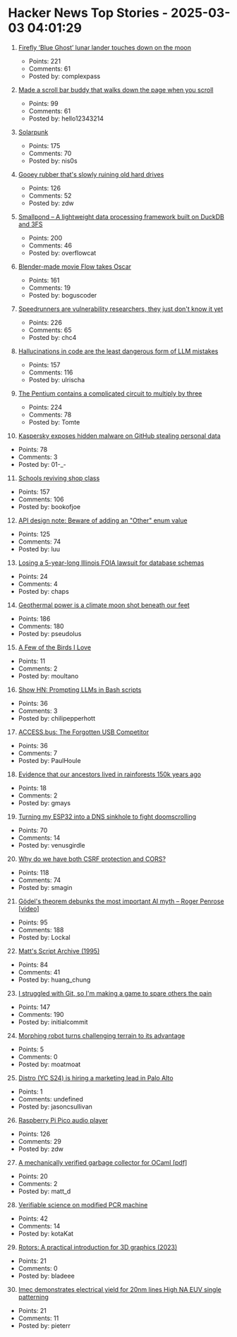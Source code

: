 # Hacker News Top Stories - 2025-03-03 04:01:29

1. [Firefly ‘Blue Ghost’ lunar lander touches down on the moon](https://www.cnn.com/science/live-news/moon-landing-blue-ghost-03-02-25/index.html)
   - Points: 221
   - Comments: 61
   - Posted by: complexpass

2. [Made a scroll bar buddy that walks down the page when you scroll](https://focusfurnace.com/scroll_buddy.html)
   - Points: 99
   - Comments: 61
   - Posted by: hello12343214

3. [Solarpunk](https://en.wikipedia.org/wiki/Solarpunk)
   - Points: 175
   - Comments: 70
   - Posted by: nis0s

4. [Gooey rubber that's slowly ruining old hard drives](https://www.downtowndougbrown.com/2025/03/the-gooey-rubber-thats-slowly-ruining-old-hard-drives/)
   - Points: 126
   - Comments: 52
   - Posted by: zdw

5. [Smallpond – A lightweight data processing framework built on DuckDB and 3FS](https://github.com/deepseek-ai/smallpond)
   - Points: 200
   - Comments: 46
   - Posted by: overflowcat

6. [Blender-made movie Flow takes Oscar](https://www.reuters.com/lifestyle/flow-wins-best-animated-feature-film-oscar-2025-03-03/)
   - Points: 161
   - Comments: 19
   - Posted by: boguscoder

7. [Speedrunners are vulnerability researchers, they just don't know it yet](https://zetier.com/speedrunners-are-vulnerability-researchers/)
   - Points: 226
   - Comments: 65
   - Posted by: chc4

8. [Hallucinations in code are the least dangerous form of LLM mistakes](https://simonwillison.net/2025/Mar/2/hallucinations-in-code/)
   - Points: 157
   - Comments: 116
   - Posted by: ulrischa

9. [The Pentium contains a complicated circuit to multiply by three](https://www.righto.com/2025/03/pentium-multiplier-adder-reverse-engineered.html)
   - Points: 224
   - Comments: 78
   - Posted by: Tomte

10. [Kaspersky exposes hidden malware on GitHub stealing personal data](https://www.kaspersky.com/about/press-releases/kaspersky-exposes-hidden-malware-on-github-stealing-personal-data-and-485000-in-bitcoin)
   - Points: 78
   - Comments: 3
   - Posted by: 01-_-

11. [Schools reviving shop class](https://www.wsj.com/us-news/education/high-school-shop-class-revival-24d7a525)
   - Points: 157
   - Comments: 106
   - Posted by: bookofjoe

12. [API design note: Beware of adding an "Other" enum value](https://devblogs.microsoft.com/oldnewthing/20250217-00/?p=110873)
   - Points: 125
   - Comments: 74
   - Posted by: luu

13. [Losing a 5-year-long Illinois FOIA lawsuit for database schemas](https://mchap.io/losing-a-5yr-long-illinois-foia-lawsuit-for-database-schemas.html)
   - Points: 24
   - Comments: 4
   - Posted by: chaps

14. [Geothermal power is a climate moon shot beneath our feet](https://www.newyorker.com/news/the-lede/geothermal-power-is-a-climate-moon-shot-beneath-our-feet)
   - Points: 186
   - Comments: 180
   - Posted by: pseudolus

15. [A Few of the Birds I Love](https://moultano.wordpress.com/2024/05/03/a-few-of-the-birds-i-love/)
   - Points: 11
   - Comments: 2
   - Posted by: moultano

16. [Show HN: Prompting LLMs in Bash scripts](https://elijahpotter.dev/articles/prompting_large_language_models_in_bash_scripts)
   - Points: 36
   - Comments: 3
   - Posted by: chilipepperhott

17. [ACCESS.bus: The Forgotten USB Competitor](https://tedium.co/2025/02/17/access-bus-i2c-usb-competitor-history/)
   - Points: 36
   - Comments: 7
   - Posted by: PaulHoule

18. [Evidence that our ancestors lived in rainforests 150k years ago](https://www.sheffield.ac.uk/news/scientists-find-earliest-evidence-our-ancestors-lived-rainforests-150000-years-ago)
   - Points: 18
   - Comments: 2
   - Posted by: gmays

19. [Turning my ESP32 into a DNS sinkhole to fight doomscrolling](https://amanvir.com/blog/turning-my-esp32-into-a-dns-sinkhole)
   - Points: 70
   - Comments: 14
   - Posted by: venusgirdle

20. [Why do we have both CSRF protection and CORS?](https://smagin.fyi/posts/cross-site-requests/)
   - Points: 118
   - Comments: 74
   - Posted by: smagin

21. [Gödel's theorem debunks the most important AI myth – Roger Penrose [video]](https://www.youtube.com/watch?v=biUfMZ2dts8)
   - Points: 95
   - Comments: 188
   - Posted by: Lockal

22. [Matt's Script Archive (1995)](https://www.scriptarchive.com/)
   - Points: 84
   - Comments: 41
   - Posted by: huang_chung

23. [I struggled with Git, so I'm making a game to spare others the pain](https://initialcommit.com/blog/im-making-a-git-game)
   - Points: 147
   - Comments: 190
   - Posted by: initialcommit

24. [Morphing robot turns challenging terrain to its advantage](https://actu.epfl.ch/news/morphing-robot-turns-challenging-terrain-to-its--2/)
   - Points: 5
   - Comments: 0
   - Posted by: moatmoat

25. [Distro (YC S24) is hiring a marketing lead in Palo Alto](https://www.ycombinator.com/companies/distro/jobs/splSeS5-marketing-lead)
   - Points: 1
   - Comments: undefined
   - Posted by: jasoncsullivan

26. [Raspberry Pi Pico audio player](http://lucstechblog.blogspot.com/2025/02/raspberry-pi-pico-audio-player.html)
   - Points: 126
   - Comments: 29
   - Posted by: zdw

27. [A mechanically verified garbage collector for OCaml [pdf]](https://kcsrk.info/papers/verifiedgc_feb_25.pdf)
   - Points: 20
   - Comments: 2
   - Posted by: matt_d

28. [Verifiable science on modified PCR machine](https://github.com/ClemHeyd/PCR7500)
   - Points: 42
   - Comments: 14
   - Posted by: kotaKat

29. [Rotors: A practical introduction for 3D graphics (2023)](https://jacquesheunis.com/post/rotors/)
   - Points: 21
   - Comments: 0
   - Posted by: bladeee

30. [Imec demonstrates electrical yield for 20nm lines High NA EUV single patterning](https://www.imec-int.com/en/press/imec-demonstrates-electrical-yield-20nm-pitch-metal-lines-obtained-high-na-euv-single)
   - Points: 21
   - Comments: 11
   - Posted by: pieterr

